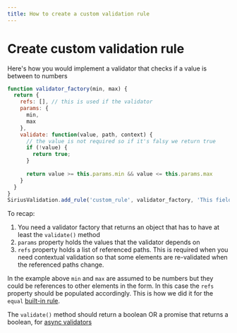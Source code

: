 ```yaml
---
title: How to create a custom validation rule
---
```


# Create custom validation rule

Here's how you would implement a validator that checks if a value is between to numbers

```javascript
function validator_factory(min, max) {
  return {
    refs: [], // this is used if the validator
    params: {
      min,
      max
    },
    validate: function(value, path, context) {
      // the value is not required so if it's falsy we return true
      if (!value) {
        return true;
      }
      
      return value >= this.params.min && value <= this.params.max
    }
  }
}
SiriusValidation.add_rule('custom_rule', validator_factory, 'This field should be between {min} and {max}');
```

To recap:

1. You need a validator factory that returns an object that has to have at least the `validate()` method
2. `params` property holds the values that the validator depends on
3. `refs` property holds a list of referenced paths. This is required when you need contextual validation so that some elements are re-validated when the referenced paths change.

In the example above `min` and `max` are assumed to be numbers but they could be references to other elements in the form. In this case the `refs` property should be populated accordingly. This is how we did it for the `equal` [built-in rule](/validation_rules.html).

The `validate()` method should return a boolean OR a promise that returns a boolean, for [async validators](/async_validation_rule.html)
